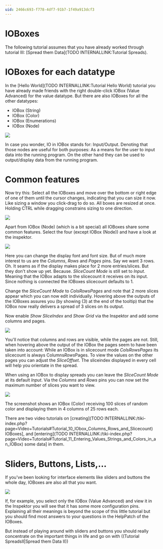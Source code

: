 ```yaml
---
uid: 2466c693-f778-4df7-91b7-1f49a913dcf3
---
```


# IOBoxes
The following tutorial assumes that you have already worked through tutorial III: [Spread them Data](TODO INTERNALLINK:Tutorial Spreads).  

# IOBoxes for each datatype
In the [Hello World](TODO INTERNALLINK:Tutorial Hello World) tutorial you have already made friends with the right double-click <span class="node">IOBox (Value Advanced)</span> for the value datatype. But there are also IOBoxes for all the other datatypes:   

* <span class="node">IOBox (String)</span>   
* <span class="node">IOBox (Color)</span>  
* <span class="node">IOBox (Enumerations)</span>  
* <span class="node">IOBox (Node)</span>  

![](~/img/ioboxes.png "")  

In case you wonder, IO in IOBox stands for: Input/Output. Denoting that those nodes are useful for both purposes: As a means for the user to input data into the running program. On the other hand they can be used to output/display data from the running program.  


# Common features
Now try this: Select all the IOBoxes and move over the bottom or right edge of one of them until the cursor changes, indicating that you can size it now. Like sizing a window you click-drag to do so. All boxes are resized at once. Holding CTRL while dragging constrains sizing to one direction.  

![](~/img/sizedboxes.png "")  

Apart from <span class="node">IOBox (Node)</span> (which is a bit special) all IOBoxes share some common features. Select the four (except <span class="node">IOBox (Node)</span>) and have a look at the inspektor.  

![](~/img/ioboxinspektor.png "")  

Here you can change the display font and font size. But of much more interest to us are the *Columns*, *Rows* and *Pages* pins. Say we want 3 rows. Oh. It seams as if the display makes place for 2 more entries/slices. But they don't show up yet. Because. *SliceCount Mode* is still set to *Input*. Meaning that the IOBox adapts to the slicecount it receives on its input. Since nothing is connected the IOBoxes slicecount defaults to 1.   

Change the *SliceCount Mode* to *ColsRowsPages* and note that 2 more slices appear which you can now edit individually. Hovering above the outputs of the IOBoxes assures you (by showing (3) at the end of the tooltip) that the IOBox now really delivers a spread of 3 slices on its output.  

Now enable *Show SliceIndex* and *Show Grid* via the Inspektor and add some columns and pages.  

![](~/img/spreadedboxes.png "")  

You'll notice that columns and rows are visible, while the pages are not. Still, when hovering above the output of the IOBox the pages seem to have been taken into account: While an IOBox is in slicecount mode *ColsRowsPages* its slicecount is always Columns*Rows*Pages. To view the values on the other pages you can adjust the *SliceOffset*. The sliceindex displayed in every cell will help you orientate in the spread.  

When using an IOBox to display spreads you can leave the *SliceCount Mode* at its default *Input*. Via the *Columns* and *Rows* pins you can now set the maximum number of slices you want to view.  

![](~/img/displaybox.png "")  

The screenshot shows an <span class="node">IOBox (Color)</span> receiving 100 slices of random color and displaying them in 4 columns of 25 rows each.  

There are two video tutorials on [creating](TODO INTERNALLINK:/tiki-index.php?page=Video+Tutorials#Tutorial_10_IObox_Columns_Rows_and_Slicecount) IOBoxes], and [entering](TODO INTERNALLINK:/tiki-index.php?page=Video+Tutorials#Tutorial_11_Entering_Values_Strings_and_Colors_in_an_IOBox) some data] in them.   

# Sliders, Buttons, Lists,...
If you've been looking for interface elements like sliders and buttons the whole day, IOBoxes are also all that you want.   

![](~/img/slidersbuttons.png "")  

If, for example, you select only the <span class="node">IOBox (Value Advanced)</span> and view it in the Inspektor you will see that it has some more configuration pins. Explaining all their meanings is beyond the scope of this little tutorial but you should find most answers to your questions in the HelpPatch of the IOBoxes.  

But instead of playing around with sliders and buttons you should really concentrate on the important things in life and go on with ((Tutorial SpreadsII|Spread them Data II))